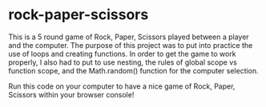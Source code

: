 # rock-paper-scissors
This is a 5 round game of Rock, Paper, Scissors played between a player and the computer. The purpose of this project was to put into practice the use of loops and creating functions. In order to get the game to work properly, I also had to put to use nesting, the rules of global scope vs function scope, and the Math.random() function for the computer selection.

Run this code on your computer to have a nice game of Rock, Paper, Scissors within your browser console!